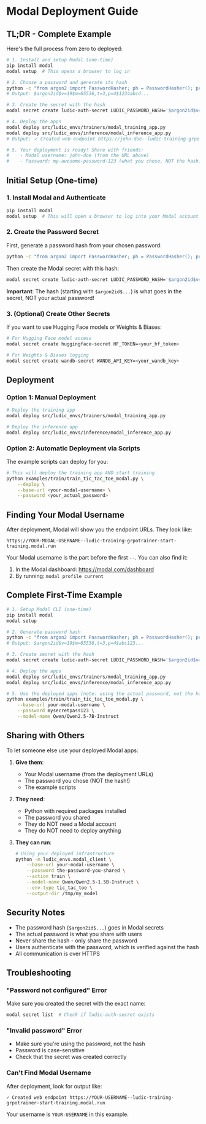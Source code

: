 # Modal Deployment Guide

## TL;DR - Complete Example

Here's the full process from zero to deployed:

```bash
# 1. Install and setup Modal (one-time)
pip install modal
modal setup  # This opens a browser to log in

# 2. Choose a password and generate its hash
python -c "from argon2 import PasswordHasher; ph = PasswordHasher(); print(ph.hash('my-awesome-password-123'))"
# Output: $argon2id$v=19$m=65536,t=3,p=4$1234abcd...

# 3. Create the secret with the hash
modal secret create ludic-auth-secret LUDIC_PASSWORD_HASH='$argon2id$v=19$m=65536,t=3,p=4$1234abcd...'

# 4. Deploy the apps
modal deploy src/ludic_envs/trainers/modal_training_app.py
modal deploy src/ludic_envs/inference/modal_inference_app.py
# Output: ✓ Created web endpoint https://john-doe--ludic-training-grpotrainer-start-training.modal.run

# 5. Your deployment is ready! Share with friends:
#    - Modal username: john-doe (from the URL above)
#    - Password: my-awesome-password-123 (what you chose, NOT the hash)
```

## Initial Setup (One-time)

### 1. Install Modal and Authenticate
```bash
pip install modal
modal setup  # This will open a browser to log into your Modal account
```

### 2. Create the Password Secret

First, generate a password hash from your chosen password:
```bash
python -c "from argon2 import PasswordHasher; ph = PasswordHasher(); print(ph.hash('your_secret_password'))"
```

Then create the Modal secret with this hash:
```bash
modal secret create ludic-auth-secret LUDIC_PASSWORD_HASH='$argon2id$v=19$m=65536,t=3,p=4$...'
```

**Important**: The hash (starting with `$argon2id$...`) is what goes in the secret, NOT your actual password!

### 3. (Optional) Create Other Secrets

If you want to use Hugging Face models or Weights & Biases:
```bash
# For Hugging Face model access
modal secret create huggingface-secret HF_TOKEN=<your_hf_token>

# For Weights & Biases logging
modal secret create wandb-secret WANDB_API_KEY=<your_wandb_key>
```

## Deployment

### Option 1: Manual Deployment
```bash
# Deploy the training app
modal deploy src/ludic_envs/trainers/modal_training_app.py

# Deploy the inference app  
modal deploy src/ludic_envs/inference/modal_inference_app.py
```

### Option 2: Automatic Deployment via Scripts
The example scripts can deploy for you:
```bash
# This will deploy the training app AND start training
python examples/train/train_tic_tac_toe_modal.py \
    --deploy \
    --base-url <your-modal-username> \
    --password <your_actual_password>
```

## Finding Your Modal Username

After deployment, Modal will show you the endpoint URLs. They look like:
```
https://YOUR-MODAL-USERNAME--ludic-training-grpotrainer-start-training.modal.run
```

Your Modal username is the part before the first `--`. You can also find it:
1. In the Modal dashboard: https://modal.com/dashboard
2. By running: `modal profile current`

## Complete First-Time Example

```bash
# 1. Setup Modal CLI (one-time)
pip install modal
modal setup

# 2. Generate password hash
python -c "from argon2 import PasswordHasher; ph = PasswordHasher(); print(ph.hash('mysecretpass123'))"
# Output: $argon2id$v=19$m=65536,t=3,p=4$abc123...

# 3. Create secret with the hash
modal secret create ludic-auth-secret LUDIC_PASSWORD_HASH='$argon2id$v=19$m=65536,t=3,p=4$abc123...'

# 4. Deploy the apps
modal deploy src/ludic_envs/trainers/modal_training_app.py
modal deploy src/ludic_envs/inference/modal_inference_app.py

# 5. Use the deployed apps (note: using the actual password, not the hash!)
python examples/train/train_tic_tac_toe_modal.py \
    --base-url your-modal-username \
    --password mysecretpass123 \
    --model-name Qwen/Qwen2.5-7B-Instruct
```

## Sharing with Others

To let someone else use your deployed Modal apps:

1. **Give them**:
   - Your Modal username (from the deployment URLs)
   - The password you chose (NOT the hash!)
   - The example scripts

2. **They need**:
   - Python with required packages installed
   - The password you shared
   - They do NOT need a Modal account
   - They do NOT need to deploy anything

3. **They can run**:
   ```bash
   # Using your deployed infrastructure
   python -m ludic_envs.modal_client \
       --base-url your-modal-username \
       --password the-password-you-shared \
       --action train \
       --model-name Qwen/Qwen2.5-1.5B-Instruct \
       --env-type tic_tac_toe \
       --output-dir /tmp/my_model
   ```

## Security Notes

- The password hash (`$argon2id$...`) goes in Modal secrets
- The actual password is what you share with users
- Never share the hash - only share the password
- Users authenticate with the password, which is verified against the hash
- All communication is over HTTPS

## Troubleshooting

### "Password not configured" Error
Make sure you created the secret with the exact name:
```bash
modal secret list  # Check if ludic-auth-secret exists
```

### "Invalid password" Error  
- Make sure you're using the password, not the hash
- Password is case-sensitive
- Check that the secret was created correctly

### Can't Find Modal Username
After deployment, look for output like:
```
✓ Created web endpoint https://YOUR-USERNAME--ludic-training-grpotrainer-start-training.modal.run
```
Your username is `YOUR-USERNAME` in this example.